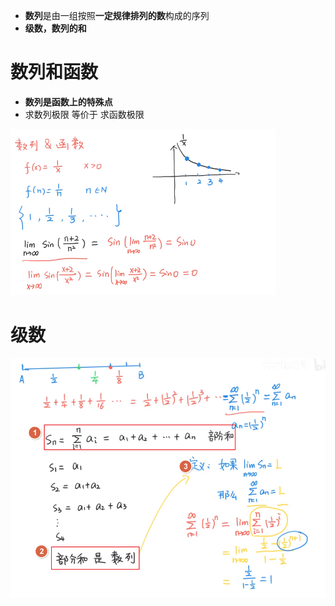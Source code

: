- **数列**是由一组按照**一定规律排列的数**构成的序列
- **级数，数列的和**

# 数列和函数
- **数列是函数上的特殊点**
- 求数列极限 等价于 求函数极限

![](../../photo/Pasted%20image%2020240402154331.png)

# 级数
![](../../photo/Pasted%20image%2020240402155052.png)
